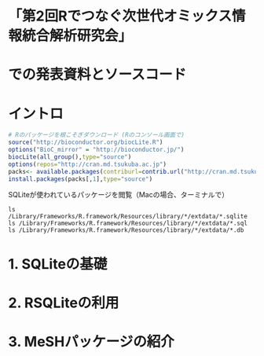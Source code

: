 # 「第2回Rでつなぐ次世代オミックス情報統合解析研究会」
での発表資料とソースコード
=======

# イントロ
```r
# Rのパッケージを根こそぎダウンロード (Rのコンソール画面で)
source("http://bioconductor.org/biocLite.R")
options("BioC_mirror" = "http://bioconductor.jp/")
biocLite(all_group(),type="source")
options(repos="http://cran.md.tsukuba.ac.jp")
packs<- available.packages(contriburl=contrib.url("http://cran.md.tsukuba.ac.jp/"))
install.packages(packs[,1],type="source")
```
SQLiteが使われているパッケージを閲覧（Macの場合、ターミナルで）

    ls /Library/Frameworks/R.framework/Resources/library/*/extdata/*.sqlite
    ls /Library/Frameworks/R.framework/Resources/library/*/extdata/*.sql
    ls /Library/Frameworks/R.framework/Resources/library/*/extdata/*.db






# 1. SQLiteの基礎

# 2. RSQLiteの利用

# 3. MeSHパッケージの紹介


